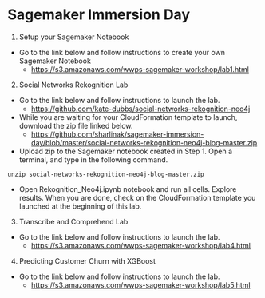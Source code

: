 # Sagemaker Immersion Day

1. Setup your Sagemaker Notebook
  * Go to the link below and follow instructions to create your own Sagemaker Notebook
    * https://s3.amazonaws.com/wwps-sagemaker-workshop/lab1.html
2. Social Networks Rekognition Lab
  * Go to the link below and follow instructions to launch the lab.
    * https://github.com/kate-dubbs/social-networks-rekognition-neo4j
  * While you are waiting for your CloudFormation template to launch, download the zip file linked below.
    * https://github.com/sharlinak/sagemaker-immersion-day/blob/master/social-networks-rekognition-neo4j-blog-master.zip
  * Upload zip to the Sagemaker notebook created in Step 1.  Open a terminal, and type in the following command.
```
unzip social-networks-rekognition-neo4j-blog-master.zip
```
  * Open Rekognition_Neo4j.ipynb notebook and run all cells.  Explore results.  When you are done, check on the CloudFormation template you launched at the beginning of this lab.
3. Transcribe and Comprehend Lab
  * Go to the link below and follow instructions to launch the lab.
    * https://s3.amazonaws.com/wwps-sagemaker-workshop/lab4.html
4. Predicting Customer Churn with XGBoost
  * Go to the link below and follow instructions to launch the lab.
    * https://s3.amazonaws.com/wwps-sagemaker-workshop/lab5.html


